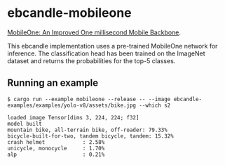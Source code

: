 # ebcandle-mobileone

[MobileOne: An Improved One millisecond Mobile Backbone](https://arxiv.org/abs/2206.04040).

This ebcandle implementation uses a pre-trained MobileOne network for inference. The
classification head has been trained on the ImageNet dataset and returns the
probabilities for the top-5 classes.

## Running an example

```
$ cargo run --example mobileone --release -- --image ebcandle-examples/examples/yolo-v8/assets/bike.jpg --which s2

loaded image Tensor[dims 3, 224, 224; f32]
model built
mountain bike, all-terrain bike, off-roader: 79.33%
bicycle-built-for-two, tandem bicycle, tandem: 15.32%
crash helmet            : 2.58%
unicycle, monocycle     : 1.70%
alp                     : 0.21%

```
